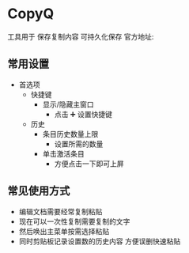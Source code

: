 # CopyQ

工具用于 保存复制内容 可持久化保存
官方地址:  
[](https://github.com/hluk/CopyQ)

## 常用设置
- 首选项  
  - 快捷键
    - 显示/隐藏主窗口 
      - 点击 ➕ 设置快捷键 
  - 历史
    - 条目历史数量上限
      - 设置所需的数量
    - 单击激活条目
      - 方便点击一下即可上屏

## 常见使用方式

- 编辑文档需要经常复制粘贴 
- 现在可以一次性复制需要复制的文字
- 然后唤出主菜单按需选择粘贴
- 同时剪贴板记录设置数的历史内容 方便误删快速粘贴


